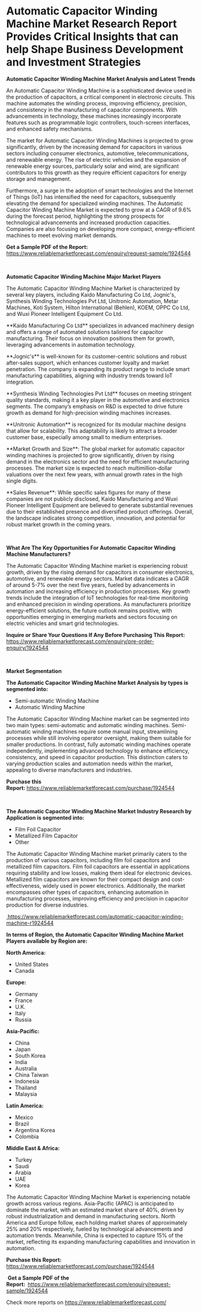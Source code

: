 <p><h1>Automatic Capacitor Winding Machine Market Research Report Provides Critical Insights that can help Shape Business Development and Investment Strategies</h1></p><p><strong>Automatic Capacitor Winding Machine Market Analysis and Latest Trends</strong></p>
<p><p>An Automatic Capacitor Winding Machine is a sophisticated device used in the production of capacitors, a critical component in electronic circuits. This machine automates the winding process, improving efficiency, precision, and consistency in the manufacturing of capacitor components. With advancements in technology, these machines increasingly incorporate features such as programmable logic controllers, touch-screen interfaces, and enhanced safety mechanisms.</p><p>The market for Automatic Capacitor Winding Machines is projected to grow significantly, driven by the increasing demand for capacitors in various sectors including consumer electronics, automotive, telecommunications, and renewable energy. The rise of electric vehicles and the expansion of renewable energy sources, particularly solar and wind, are significant contributors to this growth as they require efficient capacitors for energy storage and management.</p><p>Furthermore, a surge in the adoption of smart technologies and the Internet of Things (IoT) has intensified the need for capacitors, subsequently elevating the demand for specialized winding machines. The Automatic Capacitor Winding Machine Market is expected to grow at a CAGR of 9.6% during the forecast period, highlighting the strong prospects for technological advancements and increased production capacities. Companies are also focusing on developing more compact, energy-efficient machines to meet evolving market demands.</p></p>
<p><strong>Get a Sample PDF of the Report:&nbsp;</strong> <a href="https://www.reliablemarketforecast.com/enquiry/request-sample/1924544?utm_campaign=1899&utm_medium=2&utm_source=Github&utm_content=ia&utm_term=14012025&utm_id=automatic-capacitor-winding-machine">https://www.reliablemarketforecast.com/enquiry/request-sample/1924544</a></p>
<p>&nbsp;</p>
<p><strong>Automatic Capacitor Winding Machine Major Market Players</strong></p>
<p><p>The Automatic Capacitor Winding Machine Market is characterized by several key players, including Kaido Manufacturing Co Ltd, Jognic's, Synthesis Winding Technologies Pvt Ltd, Unitronic Automation, Metar Machines, Koti System, Hilton International (Behlen), KOEM, OPPC Co Ltd, and Wuxi Pioneer Intelligent Equipment Co Ltd. </p><p>**Kaido Manufacturing Co Ltd** specializes in advanced machinery design and offers a range of automated solutions tailored for capacitor manufacturing. Their focus on innovation positions them for growth, leveraging advancements in automation technology.</p><p>**Jognic's** is well-known for its customer-centric solutions and robust after-sales support, which enhances customer loyalty and market penetration. The company is expanding its product range to include smart manufacturing capabilities, aligning with industry trends toward IoT integration.</p><p>**Synthesis Winding Technologies Pvt Ltd** focuses on meeting stringent quality standards, making it a key player in the automotive and electronics segments. The company’s emphasis on R&D is expected to drive future growth as demand for high-precision winding machines increases.</p><p>**Unitronic Automation** is recognized for its modular machine designs that allow for scalability. This adaptability is likely to attract a broader customer base, especially among small to medium enterprises.</p><p>**Market Growth and Size**: The global market for automatic capacitor winding machines is projected to grow significantly, driven by rising demand in the electronics sector and the need for efficient manufacturing processes. The market size is expected to reach multimillion-dollar valuations over the next few years, with annual growth rates in the high single digits.</p><p>**Sales Revenue**: While specific sales figures for many of these companies are not publicly disclosed, Kaido Manufacturing and Wuxi Pioneer Intelligent Equipment are believed to generate substantial revenues due to their established presence and diversified product offerings. Overall, the landscape indicates strong competition, innovation, and potential for robust market growth in the coming years.</p></p>
<p>&nbsp;</p>
<p><strong>What Are The Key Opportunities For Automatic Capacitor Winding Machine Manufacturers?</strong></p>
<p><p>The Automatic Capacitor Winding Machine market is experiencing robust growth, driven by the rising demand for capacitors in consumer electronics, automotive, and renewable energy sectors. Market data indicates a CAGR of around 5-7% over the next five years, fueled by advancements in automation and increasing efficiency in production processes. Key growth trends include the integration of IoT technologies for real-time monitoring and enhanced precision in winding operations. As manufacturers prioritize energy-efficient solutions, the future outlook remains positive, with opportunities emerging in emerging markets and sectors focusing on electric vehicles and smart grid technologies.</p></p>
<p><strong>Inquire or Share Your Questions If Any Before Purchasing This Report:</strong> <a href="https://www.reliablemarketforecast.com/enquiry/pre-order-enquiry/1924544?utm_campaign=1899&utm_medium=2&utm_source=Github&utm_content=ia&utm_term=14012025&utm_id=automatic-capacitor-winding-machine">https://www.reliablemarketforecast.com/enquiry/pre-order-enquiry/1924544</a></p>
<p>&nbsp;</p>
<p><strong>Market Segmentation</strong></p>
<p><strong>The Automatic Capacitor Winding Machine Market Analysis by types is segmented into:</strong></p>
<p><ul><li>Semi-automatic Winding Machine</li><li>Automatic Winding Machine</li></ul></p>
<p><p>The Automatic Capacitor Winding Machine market can be segmented into two main types: semi-automatic and automatic winding machines. Semi-automatic winding machines require some manual input, streamlining processes while still involving operator oversight, making them suitable for smaller productions. In contrast, fully automatic winding machines operate independently, implementing advanced technology to enhance efficiency, consistency, and speed in capacitor production. This distinction caters to varying production scales and automation needs within the market, appealing to diverse manufacturers and industries.</p></p>
<p><strong>Purchase this Report:&nbsp;</strong><a href="https://www.reliablemarketforecast.com/purchase/1924544?utm_campaign=1899&utm_medium=2&utm_source=Github&utm_content=ia&utm_term=14012025&utm_id=automatic-capacitor-winding-machine">https://www.reliablemarketforecast.com/purchase/1924544</a></p>
<p>&nbsp;</p>
<p><strong>The Automatic Capacitor Winding Machine Market Industry Research by Application is segmented into:</strong></p>
<p><ul><li>Film Foil Capacitor</li><li>Metallized Film Capacitor</li><li>Other</li></ul></p>
<p><p>The Automatic Capacitor Winding Machine market primarily caters to the production of various capacitors, including film foil capacitors and metallized film capacitors. Film foil capacitors are essential in applications requiring stability and low losses, making them ideal for electronic devices. Metallized film capacitors are known for their compact design and cost-effectiveness, widely used in power electronics. Additionally, the market encompasses other types of capacitors, enhancing automation in manufacturing processes, improving efficiency and precision in capacitor production for diverse industries.</p></p>
<p><a href="https://www.reliablemarketforecast.com/automatic-capacitor-winding-machine-r1924544?utm_campaign=1899&utm_medium=2&utm_source=Github&utm_content=ia&utm_term=14012025&utm_id=automatic-capacitor-winding-machine">&nbsp;https://www.reliablemarketforecast.com/automatic-capacitor-winding-machine-r1924544</a></p>
<p><strong>In terms of Region, the Automatic Capacitor Winding Machine Market Players available by Region are:</strong></p>
<p>
    <p> <strong> North America: </strong>
        <ul>
            <li>United States</li>
            <li>Canada</li>
        </ul>
        </p> 
    <p> <strong> Europe: </strong>
        <ul>
            <li>Germany</li>
            <li>France</li>
            <li>U.K.</li>
            <li>Italy</li>
            <li>Russia</li>
        </ul>
        </p> 
    <p> <strong> Asia-Pacific: </strong>
        <ul>
            <li>China</li>
            <li>Japan</li>
            <li>South Korea</li>
            <li>India</li>
            <li>Australia</li>
            <li>China Taiwan</li>
            <li>Indonesia</li>
            <li>Thailand</li>
            <li>Malaysia</li>
        </ul>
        </p> 
    <p> <strong> Latin America: </strong>
        <ul>
            <li>Mexico</li>
            <li>Brazil</li>
            <li>Argentina Korea</li>
            <li>Colombia</li>
        </ul>
        </p> 
    <p> <strong> Middle East & Africa: </strong>
        <ul>
            <li>Turkey</li>
            <li>Saudi</li>
            <li>Arabia</li>
            <li>UAE</li>
            <li>Korea</li>
        </ul>
    </p>
    </p>
<p><p>The Automatic Capacitor Winding Machine Market is experiencing notable growth across various regions. Asia-Pacific (APAC) is anticipated to dominate the market, with an estimated market share of 40%, driven by robust industrialization and demand in manufacturing sectors. North America and Europe follow, each holding market shares of approximately 25% and 20% respectively, fueled by technological advancements and automation trends. Meanwhile, China is expected to capture 15% of the market, reflecting its expanding manufacturing capabilities and innovation in automation.</p></p>
<p><strong>Purchase this Report: </strong><a href="https://www.reliablemarketforecast.com/purchase/1924544?utm_campaign=1899&utm_medium=2&utm_source=Github&utm_content=ia&utm_term=14012025&utm_id=automatic-capacitor-winding-machine">https://www.reliablemarketforecast.com/purchase/1924544</a></p>
<p>&nbsp;<strong>Get a Sample PDF of the Report:&nbsp;&nbsp;</strong><a href="https://www.reliablemarketforecast.com/enquiry/request-sample/1924544?utm_campaign=1899&utm_medium=2&utm_source=Github&utm_content=ia&utm_term=14012025&utm_id=automatic-capacitor-winding-machine">https://www.reliablemarketforecast.com/enquiry/request-sample/1924544</a></p>
<p><strong></strong></p>
<p>Check more reports on <a href="https://www.reliablemarketforecast.com/?utm_campaign=1899&utm_medium=2&utm_source=Github&utm_content=ia&utm_term=14012025&utm_id=automatic-capacitor-winding-machine">https://www.reliablemarketforecast.com/</a></p>